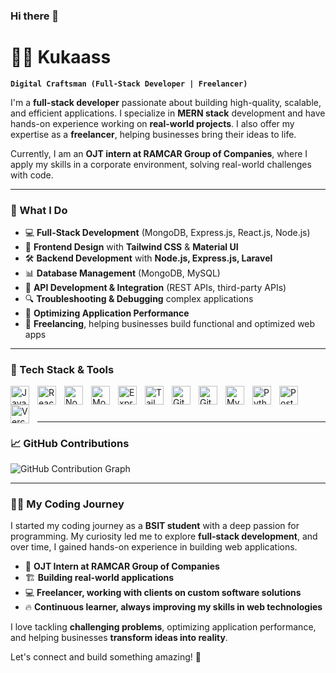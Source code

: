 ### Hi there 👋

<!--
**Kukaas/Kukaas** is a ✨ _special_ ✨ repository because its `README.md` (this file) appears on your GitHub profile.

Here are some ideas to get you started:

- 🔭 I’m currently working on ...
- 🌱 I’m currently learning ...
- 👯 I’m looking to collaborate on ...
- 🤔 I’m looking for help with ...
- 💬 Ask me about ...
- 📫 How to reach me: ...
- 😄 Pronouns: ...
- ⚡ Fun fact: ...
-->

# 🏄‍♂️ Kukaass  

**`Digital Craftsman (Full-Stack Developer | Freelancer)`**  

I'm a **full-stack developer** passionate about building high-quality, scalable, and efficient applications. I specialize in **MERN stack** development and have hands-on experience working on **real-world projects**. I also offer my expertise as a **freelancer**, helping businesses bring their ideas to life.  

Currently, I am an **OJT intern at RAMCAR Group of Companies**, where I apply my skills in a corporate environment, solving real-world challenges with code.  

---

### 🚀 What I Do  
- 💻 **Full-Stack Development** (MongoDB, Express.js, React.js, Node.js)  
- 🎨 **Frontend Design** with **Tailwind CSS** & **Material UI**  
- 🛠️ **Backend Development** with **Node.js, Express.js, Laravel**  
- 📊 **Database Management** (MongoDB, MySQL)  
- 🔄 **API Development & Integration** (REST APIs, third-party APIs)  
- 🔍 **Troubleshooting & Debugging** complex applications  
- 🔧 **Optimizing Application Performance**  
- 🎯 **Freelancing**, helping businesses build functional and optimized web apps  

---

### 🧰 Tech Stack & Tools  

<img align="left" alt="JavaScript" width="30px" style="padding-right:10px;" src="https://cdn.jsdelivr.net/gh/devicons/devicon/icons/javascript/javascript-plain.svg" />
<img align="left" alt="React" width="30px" style="padding-right:10px;" src="https://cdn.jsdelivr.net/gh/devicons/devicon/icons/react/react-original.svg" />
<img align="left" alt="NodeJS" width="30px" style="padding-right:10px;" src="https://cdn.jsdelivr.net/gh/devicons/devicon/icons/nodejs/nodejs-original.svg" />
<img align="left" alt="MongoDB" width="30px" style="padding-right:10px;" src="https://cdn.jsdelivr.net/gh/devicons/devicon/icons/mongodb/mongodb-original.svg" />
<img align="left" alt="ExpressJS" width="30px" style="padding-right:10px;" src="https://cdn.jsdelivr.net/gh/devicons/devicon/icons/express/express-original.svg" />
<img align="left" alt="Tailwind CSS" width="30px" style="padding-right:10px;" src="https://cdn.jsdelivr.net/gh/devicons/devicon/icons/tailwindcss/tailwindcss-original-wordmark.svg" />
<img align="left" alt="GitHub" width="30px" style="padding-right:10px;" src="https://cdn.jsdelivr.net/gh/devicons/devicon/icons/github/github-original.svg" />
<img align="left" alt="Git" width="30px" style="padding-right:10px;" src="https://cdn.jsdelivr.net/gh/devicons/devicon/icons/git/git-original.svg" />
<img align="left" alt="MySQL" width="30px" style="padding-right:10px;" src="https://cdn.jsdelivr.net/gh/devicons/devicon/icons/mysql/mysql-original.svg" />
<img align="left" alt="Python" width="30px" style="padding-right:10px;" src="https://cdn.jsdelivr.net/gh/devicons/devicon/icons/python/python-plain.svg" />
<img align="left" alt="Postman" width="30px" style="padding-right:10px;" src="https://cdn.jsdelivr.net/gh/devicons/devicon/icons/postman/postman-original.svg" />
<img align="left" alt="Vercel" width="30px" style="padding-right:10px;" src="https://cdn.jsdelivr.net/gh/devicons/devicon/icons/vercel/vercel-original.svg" />
<br />

#

---

### 📈 GitHub Contributions  

![GitHub Contribution Graph](https://github-readme-stats.vercel.app/api?username=Kukaas&count_private=true&show_icons=true&hide=prs&hide_title=true)


---

### 👨‍💻 My Coding Journey  

I started my coding journey as a **BSIT student** with a deep passion for programming. My curiosity led me to explore **full-stack development**, and over time, I gained hands-on experience in building web applications.  

- 💼 **OJT Intern at RAMCAR Group of Companies**  
- 🏗️ **Building real-world applications**  
- 💻 **Freelancer, working with clients on custom software solutions**  
- 🔥 **Continuous learner, always improving my skills in web technologies**  

I love tackling **challenging problems**, optimizing application performance, and helping businesses **transform ideas into reality**.  

Let's connect and build something amazing! 🚀  
